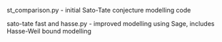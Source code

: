 st_comparison.py - initial Sato-Tate conjecture modelling code

sato-tate fast and hasse.py - improved modelling using Sage, includes Hasse-Weil bound modelling
